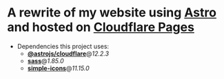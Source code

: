 # A rewrite of my website using [**Astro**](https://astro.build) and hosted on [**Cloudflare Pages**](https://pages.cloudflare.com/)


- Dependencies this project uses:
  - [**@astrojs/cloudflare**](https://docs.astro.build/en/guides/integrations-guide/cloudflare)@*12.2.3*
  - [**sass**](https://sass-lang.com)@*1.85.0*
  - [**simple-icons**](https://simpleicons.org)@*11.15.0*